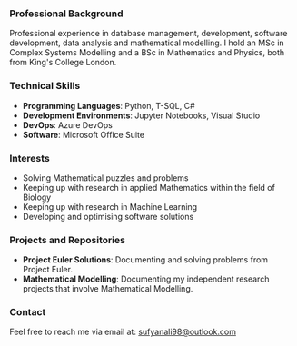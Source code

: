 ### Professional Background
Professional experience in database management, development, software development, data analysis and mathematical modelling. I hold an MSc in Complex Systems Modelling and a BSc in Mathematics and Physics, both from King's College London.

### Technical Skills
- **Programming Languages**: Python, T-SQL, C#
- **Development Environments**: Jupyter Notebooks, Visual Studio
- **DevOps**: Azure DevOps
- **Software**: Microsoft Office Suite

### Interests
- Solving Mathematical puzzles and problems
- Keeping up with research in applied Mathematics within the field of Biology 
- Keeping up with research in Machine Learning
- Developing and optimising software solutions

### Projects and Repositories
- **Project Euler Solutions**: Documenting and solving problems from Project Euler.
- **Mathematical Modelling**: Documenting my independent research projects that involve Mathematical Modelling.

### Contact
Feel free to reach me via email at: sufyanali98@outlook.com
<!---
sufali10/sufali10 is a ✨ special ✨ repository because its `README.md` (this file) appears on your GitHub profile.
You can click the Preview link to take a look at your changes.
--->
